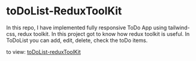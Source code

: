 # toDoList-ReduxToolKit

In this repo, I have implemented fully responsive ToDo App using tailwind-css, redux toolkit. In this project got to know how redux toolkit is useful.
In ToDoList you can add, edit, delete, check the toDo items.

to view: [toDoList-reduxToolKit](https://taskmanagement-reduxtoolkit.netlify.app/)


